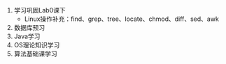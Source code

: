 1. 学习巩固Lab0课下
   - Linux操作补充：find、grep、tree、locate、chmod、diff、sed、awk
2. 数据库预习
3. Java学习
4. OS理论知识学习
5. 算法基础课学习

